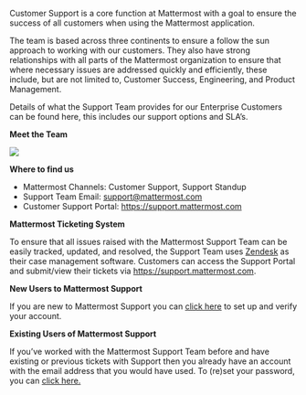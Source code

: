 Customer Support is a core function at Mattermost with a goal to ensure the success of all customers when using the Mattermost application.

The team is based across three continents to ensure a follow the sun approach to working with our customers.  They also have strong relationships with all parts of the Mattermost organization to ensure that where necessary issues are addressed quickly and efficiently, these include, but are not limited to, Customer Success, Engineering, and Product Management.

Details of what the Support Team provides for our Enterprise Customers can be found here, this includes our support options and SLA’s.

**Meet the Team**

![](../../.gitbook/assets/Support-team-image-for-handbook.png)

**Where to find us**

* Mattermost Channels: Customer Support, Support Standup
* Support Team Email: support@mattermost.com
* Customer Support Portal: https://support.mattermost.com

**Mattermost Ticketing System**

To ensure that all issues raised with the Mattermost Support Team can be easily tracked, updated, and resolved, the Support Team uses [Zendesk](https://www.zendesk.com/) as their case management software.
Customers can access the Support Portal and submit/view their tickets via https://support.mattermost.com. 

**New Users to Mattermost Support**

If you are new to Mattermost Support you can [click here](https://mattermost.zendesk.com/auth/v2/login/registration?auth_origin=327479%2Ctrue%2Ctrue&brand_id=327479&return_to=https%3A%2F%2Fsupport.mattermost.com%2Fhc%2Fen-us&theme=hc) to set up and verify your account.

**Existing Users of Mattermost Support**

If you’ve worked with the Mattermost Support Team before and have existing or previous tickets with Support then you already have an account with the email address that you would have used.  To (re)set your password, you can [click here.](https://mattermost.zendesk.com/auth/v2/login/password_reset?auth_origin=327479%2Ctrue%2Ctrue&brand_id=327479&return_to=https%3A%2F%2Fsupport.mattermost.com%2Fhc%2Fen-us&theme=hc)
